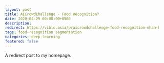 ```yaml
---
layout: post
title: AICrowdChallenge - Food Recognition?
date: 2020-04-29 00:00:00+0500
description: 
redirect: https://viblo.asia/p/aicrowdchallenge-food-recognition-nhan-biet-do-an-voi-deep-learning-yMnKMbLEZ7P
tags: food-recognition segmentation
categories: deep-learning
featured: false
---
```


A redirect post to my homepage.
